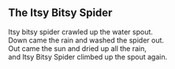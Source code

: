 ## The Itsy Bitsy Spider

Itsy bitsy spider crawled up the water spout.  
Down came the rain and washed the spider out.  
Out came the sun and dried up all the rain,  
and Itsy Bitsy Spider climbed up the spout again.

